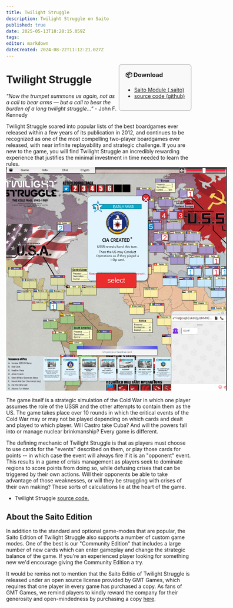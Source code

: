```yaml
---
title: Twilight Struggle
description: Twilight Struggle on Saito
published: true
date: 2025-05-13T18:28:15.059Z
tags: 
editor: markdown
dateCreated: 2024-08-22T11:12:21.027Z
---
```


<div style="float:right; display: inline-block; border: 2px solid #ccc; border-radius: 8px; padding: 1rem; background-color: #f9f9f9; max-width: 175px; opacity:1; z-index:99999;position:relative; margin: 0rem !important">
  <h3 style="margin-top: 0 !important;">📦 Download</h3>
  <ul>
    <li><a href="/downloads/twilight-struggle.saito">Saito Module (.saito)</a></li>
    <li><a href="https://github.com/SaitoTech/saito-lite-rust/tree/master/mods/twilight">source code (github)</a></li>
  </ul>
</div>

# Twilight Struggle

*"Now the trumpet summons us again, not as a call to bear arms –– but a call to bear the burden of a long twilight struggle..."* - John F. Kennedy

Twilight Struggle soared into popular lists of the best boardgames ever released within a few years of its publication in 2012, and continues to be recognized as one of the most compelling two-player boardgames ever released, with near infinite replayability and strategic challenge. If you are new to the game, you will find Twilight Struggle an incredibly rewarding experience that justifies the minimal investment in time needed to learn the rules.
<br>
<img src="/ts.png" style="max-width: 600px;">

The game itself is a strategic simulation of the Cold War in which one player assumes the role of the USSR and the other attempts to contain them as the US. The game takes place over 10 rounds in which the critical events of the Cold War may or may not be played depending on which cards and dealt and played to which player. Will Castro take Cuba? And will the powers fall into or manage nuclear brinkmanship? Every game is different.

The defining mechanic of Twilight Struggle is that as players must choose to use cards for the "events" described on them, or play those cards for points -- in which case the event will always fire if it is an "opponent" event. This results in a game of crisis management as players seek to dominate regions to score points from doing so, while defusing crises that can be triggered by their own actions. Will their opponents be able to take advantage of those weaknesses, or will they be struggling with crises of their own making? These sorts of calculations lie at the heart of the game.

- Twilight Struggle [source code.](https://github.com/SaitoTech/saito-lite-rust/tree/master/mods/twilight)

## About the Saito Edition

In addition to the standard and optional game-modes that are popular, the Saito Edition of Twilight Struggle also supports a number of custom game modes. One of the best is our "Community Edition" that includes a large number of new cards which can enter gameplay and change the strategic balance of the game. If you're an experienced player looking for something new we'd encourage giving the Community Edition a try.

It would be remiss not to mention that the Saito Editio of Twilight Struggle is released under an open source license provided by GMT Games, which requires that one player in every game has purchased a copy. As fans of GMT Games, we remind players to kindly reward the company for their generosity and open-mindedness by purchasing a copy [here](https://www.amazon.com/GMT-Games-Twilight-Struggle-Deluxe/dp/B0060L6EE4).
